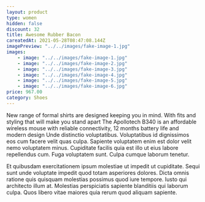 ```yaml
---
layout: product
type: women
hidden: false
discount: 32
title: Awesome Rubber Bacon
careatedAt: 2021-05-28T08:47:08.144Z
imagePreview: "../../images/fake-image-1.jpg"
images:
    - image: "../../images/fake-image-1.jpg"
    - image: "../../images/fake-image-2.jpg"
    - image: "../../images/fake-image-3.jpg"
    - image: "../../images/fake-image-4.jpg"
    - image: "../../images/fake-image-5.jpg"
    - image: "../../images/fake-image-6.jpg"
price: 967.00
category: Shoes
---
```

New range of formal shirts are designed keeping you in mind. With fits and styling that will make you stand apart
The Apollotech B340 is an affordable wireless mouse with reliable connectivity, 12 months battery life and modern design
Unde distinctio voluptatibus. Voluptatibus id dignissimos eos cum facere velit quas culpa. Sapiente voluptatem enim est dolor velit nemo voluptatem minus. Cupiditate facilis quia est illo ut eius labore repellendus cum. Fuga voluptatem sunt. Culpa cumque laborum tenetur.
 Et quibusdam exercitationem ipsum molestiae ut impedit ut cupiditate. Sequi sunt unde voluptate impedit quod totam asperiores dolores. Dicta omnis ratione quis quisquam molestias possimus quod iure tempore. Iusto qui architecto illum at. Molestias perspiciatis sapiente blanditiis qui laborum culpa. Quos libero vitae maiores quia rerum quod aliquam sapiente.
